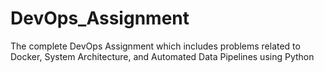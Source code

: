 # DevOps_Assignment
The complete DevOps Assignment which includes problems related to Docker, System Architecture, and Automated Data Pipelines using Python
